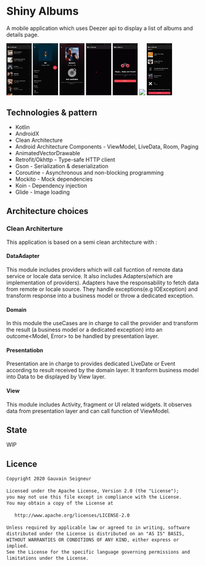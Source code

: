 # Shiny Albums
A mobile application which uses Deezer api to display a list of albums and details page.

<img src="art/albums.jpg" width="13%"></img>
<img src="art/details.jpg" width="13%"></img>
<img src="art/details_not_available.jpg" width="13%"></img>
<img src="art/custom_loader.gif" width="13%"></img>
<img src="art/no_data_error.gif" width="13%"></img>
<img src="art/footer_loader.giff" width="13%"></img>
<img src="art/footer_error.jpg" width="13%"></img>

## Technologies & pattern
* Kotlin
* AndroidX
* Clean Architecture
* Android Architecture Components - ViewModel, LiveData, Room, Paging
* AnimatedVectorDrawable
* Retrofit/Okhttp - Type-safe HTTP client
* Gson - Serialization & deserialization
* Coroutine - Asynchronous and non-blocking programming
* Mockito - Mock dependencies
* Koin - Dependency injection
* Glide - Image loading

## Architecture choices

### Clean Architerture
This application is based on a semi clean architecture with :
#### DataAdapter
This module includes providers which will call fucntion of remote data service or locale data
service. It also includes Adapters(which are implementation of providers). Adapters have
the responsability to fetch data from remote or locale source.
They handle exceptions(e.g IOException) and transform response into a business model or
throw a dedicated exception.
#### Domain
In this module the useCases are in charge to call the provider and transform the result (a
business model or a dedicated exception) into an outcome<Model, Error> to be handled by
presentation layer.
#### Presentatiobn
Presentation are in charge to provides dedicated LiveDate or Event according to result received
by the domain layer. It tranform business model into Data to be displayed by View layer.
#### View
This module includes Activity, fragment or UI related widgets. It observes data from presentation
layer and can call function of ViewModel.

## State
WIP

## Licence
```
Copyright 2020 Gauvain Seigneur

Licensed under the Apache License, Version 2.0 (the "License");
you may not use this file except in compliance with the License.
You may obtain a copy of the License at

   http://www.apache.org/licenses/LICENSE-2.0

Unless required by applicable law or agreed to in writing, software
distributed under the License is distributed on an "AS IS" BASIS,
WITHOUT WARRANTIES OR CONDITIONS OF ANY KIND, either express or implied.
See the License for the specific language governing permissions and
limitations under the License.
```